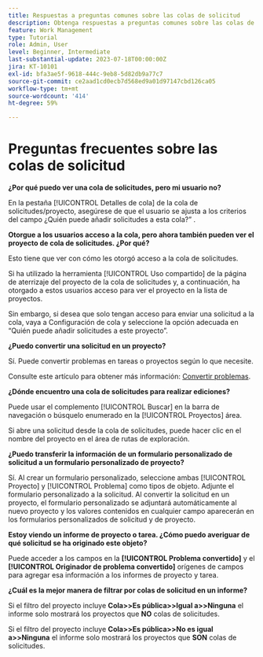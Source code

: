 ```yaml
---
title: Respuestas a preguntas comunes sobre las colas de solicitud
description: Obtenga respuestas a preguntas comunes sobre las colas de solicitud en  [!DNL  Workfront].
feature: Work Management
type: Tutorial
role: Admin, User
level: Beginner, Intermediate
last-substantial-update: 2023-07-18T00:00:00Z
jira: KT-10101
exl-id: bfa3ae5f-9618-444c-9eb8-5d82db9a77c7
source-git-commit: ce2aad1cd0ecb7d568ed9a01d97147cbd126ca05
workflow-type: tm+mt
source-wordcount: '414'
ht-degree: 59%

---
```


# Preguntas frecuentes sobre las colas de solicitud

**¿Por qué puedo ver una cola de solicitudes, pero mi usuario no?**

En la pestaña [!UICONTROL Detalles de cola] de la cola de solicitudes/proyecto, asegúrese de que el usuario se ajusta a los criterios del campo ¿Quién puede añadir solicitudes a esta cola?” .

**Otorgue a los usuarios acceso a la cola, pero ahora también pueden ver el proyecto de cola de solicitudes. ¿Por qué?**

Esto tiene que ver con cómo les otorgó acceso a la cola de solicitudes.

Si ha utilizado la herramienta [!UICONTROL Uso compartido] de la página de aterrizaje del proyecto de la cola de solicitudes y, a continuación, ha otorgado a estos usuarios acceso para ver el proyecto en la lista de proyectos.

Sin embargo, si desea que solo tengan acceso para enviar una solicitud a la cola, vaya a Configuración de cola y seleccione la opción adecuada en “Quién puede añadir solicitudes a este proyecto”.

**¿Puedo convertir una solicitud en un proyecto?**

Sí. Puede convertir problemas en tareas o proyectos según lo que necesite.

Consulte este artículo para obtener más información: [Convertir problemas](https://experienceleague.adobe.com/docs/workfront/using/manage-work/issues/convert-issues/convert-issues-overview.html?lang=es).

**¿Dónde encuentro una cola de solicitudes para realizar ediciones?**

Puede usar el complemento [!UICONTROL Buscar] en la barra de navegación o búsquelo enumerado en la [!UICONTROL Proyectos] área.

Si abre una solicitud desde la cola de solicitudes, puede hacer clic en el nombre del proyecto en el área de rutas de exploración.

**¿Puedo transferir la información de un formulario personalizado de solicitud a un formulario personalizado de proyecto?**

Sí. Al crear un formulario personalizado, seleccione ambas [!UICONTROL Proyecto] y [!UICONTROL Problema] como tipos de objeto. Adjunte el formulario personalizado a la solicitud. Al convertir la solicitud en un proyecto, el formulario personalizado se adjuntará automáticamente al nuevo proyecto y los valores contenidos en cualquier campo aparecerán en los formularios personalizados de solicitud y de proyecto.

**Estoy viendo un informe de proyecto o tarea. ¿Cómo puedo averiguar de qué solicitud se ha originado este objeto?**

Puede acceder a los campos en la **[!UICONTROL Problema convertido]** y el **[!UICONTROL Originador de problema convertido]** orígenes de campos para agregar esa información a los informes de proyecto y tarea.

**¿Cuál es la mejor manera de filtrar por colas de solicitud en un informe?**

Si el filtro del proyecto incluye **Cola>>Es pública>>Igual a>>Ninguna** el informe solo mostrará los proyectos que **NO** colas de solicitudes.

Si el filtro del proyecto incluye **Cola>>Es pública>>No es igual a>>Ninguna** el informe solo mostrará los proyectos que **SON** colas de solicitudes.
